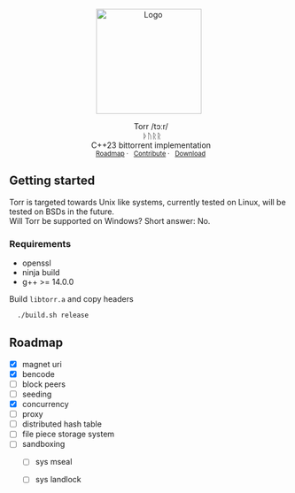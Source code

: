 <br />
<div align="center">
  <a href="https://github.com/DevGev/Torr/">
    <img src="https://i.postimg.cc/1XjvPsYS/T.png" alt="Logo" width="190">
  </a>
    <p align="center">
    &nbsp;&nbsp;Torr  /tɔːr/
    <br />
    &nbsp;&nbsp; ᚦᚢᚱᚱ
    <br />
    &nbsp;&nbsp;C++23 bittorrent implementation
    <br />
    <sub>&nbsp;&nbsp;<a href="#roadmap">Roadmap</a>
    ·
    &nbsp;&nbsp;<a href="https://github.com/DevGev/Torr/blob/main/CONTRIBUTE.md">Contribute</a>
    ·
    &nbsp;&nbsp;<a href="https://github.com/DevGev/Torr/archive/refs/heads/main.zip">Download</a></sup>
  </p>
</div>
      
## Getting started

Torr is targeted towards Unix like systems, currently tested on Linux, will be tested on BSDs in the future.
<br />
Will Torr be supported on Windows? Short answer: No.
### Requirements
* openssl
* ninja build
* g++ >= 14.0.0

Build ```libtorr.a``` and copy headers
 ```sh
   ./build.sh release
   ```
   
## Roadmap
- [x] magnet uri
- [x] bencode
- [ ] block peers
- [ ] seeding
- [x] concurrency
- [ ] proxy
- [ ] distributed hash table
- [ ] file piece storage system
- [ ] sandboxing
    - [ ] sys mseal
    - [ ] sys landlock

